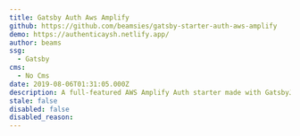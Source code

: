```yaml
---
title: Gatsby Auth Aws Amplify
github: https://github.com/beamsies/gatsby-starter-auth-aws-amplify
demo: https://authenticaysh.netlify.app/
author: beams
ssg:
  - Gatsby
cms:
  - No Cms
date: 2019-08-06T01:31:05.000Z
description: A full-featured AWS Amplify Auth starter made with GatsbyJS
stale: false
disabled: false
disabled_reason: 
---
```

